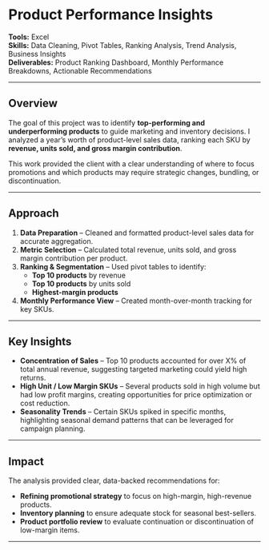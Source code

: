 # Product Performance Insights

**Tools:** Excel  
**Skills:** Data Cleaning, Pivot Tables, Ranking Analysis, Trend Analysis, Business Insights  
**Deliverables:** Product Ranking Dashboard, Monthly Performance Breakdowns, Actionable Recommendations  

---

## Overview  
The goal of this project was to identify **top-performing and underperforming products** to guide marketing and inventory decisions. I analyzed a year’s worth of product-level sales data, ranking each SKU by **revenue, units sold, and gross margin contribution**.  

This work provided the client with a clear understanding of where to focus promotions and which products may require strategic changes, bundling, or discontinuation.

---

## Approach  
1. **Data Preparation** – Cleaned and formatted product-level sales data for accurate aggregation.  
2. **Metric Selection** – Calculated total revenue, units sold, and gross margin contribution per product.  
3. **Ranking & Segmentation** – Used pivot tables to identify:  
   - **Top 10 products** by revenue  
   - **Top 10 products** by units sold  
   - **Highest-margin products**  
4. **Monthly Performance View** – Created month-over-month tracking for key SKUs.  

---

## Key Insights  
- **Concentration of Sales** – Top 10 products accounted for over X% of total annual revenue, suggesting targeted marketing could yield high returns.  
- **High Unit / Low Margin SKUs** – Several products sold in high volume but had low profit margins, creating opportunities for price optimization or cost reduction.  
- **Seasonality Trends** – Certain SKUs spiked in specific months, highlighting seasonal demand patterns that can be leveraged for campaign planning.  

---

## Impact  
The analysis provided clear, data-backed recommendations for:  
- **Refining promotional strategy** to focus on high-margin, high-revenue products.  
- **Inventory planning** to ensure adequate stock for seasonal best-sellers.  
- **Product portfolio review** to evaluate continuation or discontinuation of low-margin items.

---
